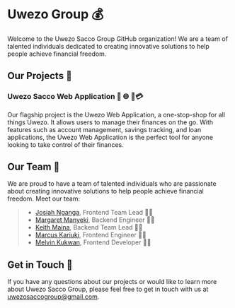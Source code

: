 # Uwezo Group 💰

Welcome to the Uwezo Sacco Group GitHub organization! We are a team of talented individuals dedicated to creating innovative solutions to help people achieve financial freedom.

## Our Projects 🚀

### Uwezo Sacco Web Application 📱 🌐 💸💳

Our flagship project is the Uwezo Web Application, a one-stop-shop for all things Uwezo. It allows users to manage their finances on the go. With features such as account management, savings tracking, and loan applications, the Uwezo Web Application is the perfect tool for anyone looking to take control of their finances.

## Our Team 👥

We are proud to have a team of talented individuals who are passionate about creating innovative solutions to help people achieve financial freedom. Meet our team:

>- [Josiah Nganga](https://github.com/spectr-e), Frontend Team Lead 👨‍💼
>- [Margaret Manyeki](https://github.com/orgs/uwezosaccogroup/people/margaretmanyeki), Backend Engineer 👩‍💼
>- [Keith Maina](https://github.com/orgs/uwezosaccogroup/people/keithkiama), Backend Team Lead 👨‍💼
>- [Marcus Kariuki](https://github.com/marcus-kariuki), Frontend Engineer 👨‍💻
>- [Melvin Kukwan](https://github.com/melvinkukwansafari), Frontend Developer 👨‍💻

## Get in Touch 📩

If you have any questions about our projects or would like to learn more about Uwezo Sacco Group, please feel free to get in touch with us at uwezosaccogroup@gmail.com.
